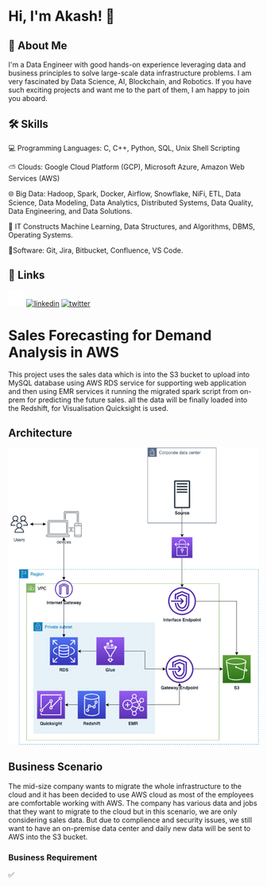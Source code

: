 # Hi, I'm Akash! 👋


## 🚀 About Me
I'm a Data Engineer with good hands-on experience leveraging data and business principles to solve large-scale data infrastructure problems. I am very fascinated by Data Science, AI, Blockchain, and Robotics. If you have such exciting projects and want me to the part of them, I am happy to join you aboard.



## 🛠 Skills

💻 Programming Languages: C, C++, Python, SQL, Unix Shell Scripting

⛅ Clouds: Google Cloud Platform (GCP), Microsoft Azure, Amazon Web Services (AWS)

🌐 Big Data: Hadoop, Spark, Docker, Airflow, Snowflake, NiFi, ETL, Data Science, Data Modeling, Data Analytics, Distributed Systems, Data Quality, Data Engineering, and Data Solutions.

📙 IT Constructs Machine Learning, Data Structures, and Algorithms, DBMS, Operating Systems.

📱Software: Git, Jira, Bitbucket, Confluence, VS Code.



## 🔗 Links
[![Github repo](https://github.com/Akash54-AS/Akash54-AS/blob/main/GitHub-Mark-Light-32px.png)](https://github.com/Akash54-AS)
[![linkedin](https://img.shields.io/badge/linkedin-0A66C2?style=for-the-badge&logo=linkedin&logoColor=white)](https://www.linkedin.com/in/akashwaitage/)
[![twitter](https://img.shields.io/badge/twitter-1DA1F2?style=for-the-badge&logo=twitter&logoColor=white)](https://twitter.com/AkashWaitage54)

# Sales Forecasting for Demand Analysis in AWS
This project uses the sales data which is into the
S3 bucket to upload into MySQL database using AWS RDS service for supporting web application and then using EMR services it running the migrated spark script from on-prem for predicting the future sales. all the data will be finally loaded into the Redshift, for Visualisation Quicksight is used.

## Architecture 
[![Github repo](https://github.com/Akash54-AS/Sales_Forecasting_For_Demand_Analysis_In_AWS/blob/Dev/Images/Architecture.png)](https://github.com/Akash54-AS)


## Business Scenario
The mid-size company wants to migrate the whole infrastructure to the cloud and it has been decided to use AWS cloud as most of the employees are comfortable working with AWS. The company has various data and jobs that they want to migrate to the cloud but in this scenario, we are only considering sales data. But due to complience and security issues, we still want to have an on-premise data center and daily new data will be sent to AWS into the S3 bucket.

### Business Requirement

✅ 

